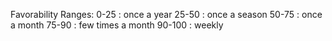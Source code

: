 
Favorability Ranges:
0-25 : once a year
25-50 : once a season
50-75 : once a month
75-90 : few times a month
90-100 : weekly